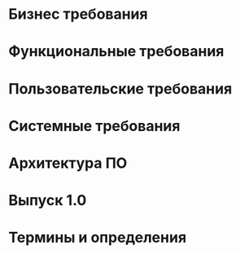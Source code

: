 # Бизнес требования
# Функциональные требования
# Пользовательские требования
# Системные требования
# Архитектура ПО
# Выпуск 1.0
# Термины и определения